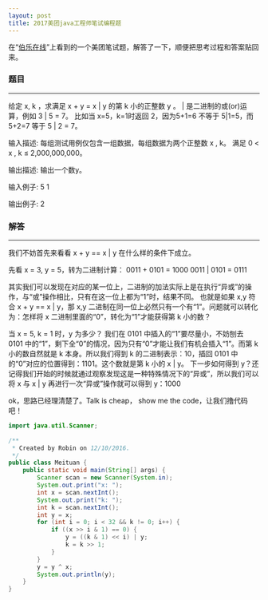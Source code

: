 ```yaml
---
layout: post
title: 2017美团java工程师笔试编程题
---
```


在“[伯乐在线](http://group.jobbole.com/23599/#)”上看到的一个美团笔试题，解答了一下，顺便把思考过程和答案贴回来。

### 题目
---

给定 x, k ，求满足 x + y = x \| y 的第 k 小的正整数 y 。 \| 是二进制的或(or)运算，例如 3 \| 5 = 7。 比如当 x=5，k=1时返回 2，因为5+1=6 不等于 5\|1=5，而 5+2=7 等于 5 \| 2 = 7。

输入描述:
每组测试用例仅包含一组数据，每组数据为两个正整数 x , k。 满足 0 < x , k ≤ 2,000,000,000。

输出描述:
输出一个数y。

输入例子:
5 1

输出例子:
2

### 解答
---

我们不妨首先来看看 x + y == x \| y 在什么样的条件下成立。

先看 x = 3, y = 5，转为二进制计算：
0011 + 0101 = 1000
0011 | 0101 = 0111

其实我们可以发现在对应的某一位上，二进制的加法实际上是在执行“异或”的操作，与“或”操作相比，只有在这一位上都为“1”时，结果不同。
也就是如果 x,y 符合 x + y == x | y，那 x,y 二进制在同一位上必然只有一个有“1”。问题就可以转化为：怎样将 x 二进制里面的“0”，转化为“1”才能获得第 k 小的数？

当 x = 5, k = 1 时，y 为多少？
我们在 0101 中插入的“1”要尽量小，不妨刨去 0101 中的“1”，剩下全“0”的情况，因为只有“0”才能让我们有机会插入“1”。而第 k 小的数自然就是 k 本身。所以我们得到 k 的二进制表示：10，插回 0101 中的“0”对应的位置得到：1101。这个数就是第 k 小的 x | y。
下一步如何得到 y？还记得我们开始的时候就通过观察发现这是一种特殊情况下的“异或”，所以我们可以将 x 与 x | y 再进行一次“异或”操作就可以得到 y：1000

ok，思路已经理清楚了。Talk is cheap， show me the code，让我们撸代码吧！

```java
import java.util.Scanner;
 
/**
 * Created by Robin on 12/10/2016.
 */
public class Meituan {
    public static void main(String[] args) {
        Scanner scan = new Scanner(System.in);
        System.out.print("x: ");
        int x = scan.nextInt();
        System.out.print("k: ");
        int k = scan.nextInt();
        int y = x;
        for (int i = 0; i < 32 && k != 0; i++) {
            if ((x >> i & 1) == 0) {
                y = ((k & 1) << i) | y;
                k = k >> 1;
            }
        }
        y = y ^ x;
        System.out.println(y);
    }
}

```